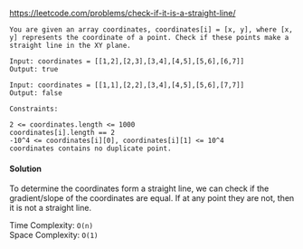 https://leetcode.com/problems/check-if-it-is-a-straight-line/

```
You are given an array coordinates, coordinates[i] = [x, y], where [x, y] represents the coordinate of a point. Check if these points make a straight line in the XY plane.

Input: coordinates = [[1,2],[2,3],[3,4],[4,5],[5,6],[6,7]]
Output: true

Input: coordinates = [[1,1],[2,2],[3,4],[4,5],[5,6],[7,7]]
Output: false

Constraints:

2 <= coordinates.length <= 1000
coordinates[i].length == 2
-10^4 <= coordinates[i][0], coordinates[i][1] <= 10^4
coordinates contains no duplicate point.
```

#### Solution

To determine the coordinates form a straight line, we can check if the gradient/slope of the coordinates are equal. If at any point they are not, then it is not a straight line.

Time Complexity: `O(n)`\
Space Complexity: `O(1)`
